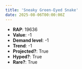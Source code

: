 ```yaml
---
title: 'Sneaky Green-Eyed Snake'
date: 2025-08-06T00:00:00Z
---
```

- **RAP**: 19636
- **Value**: -1
- **Demand level**: -1
- **Trend**: -1
- **Projected?**: True
- **Hyped?**: True
- **Rare?**: True
